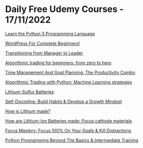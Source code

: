 # Daily Free Udemy Courses - 17/11/2022

[Learn the Python 3 Programming Language](https://www.udemy.com/course/python-3-course/?couponCode=F400AB3F734DE64D06B5)
[WordPress For Complete Beginners!](https://www.udemy.com/course/wordpress-for-complete-beginners/?couponCode=NEWCOUPON)
[Transitioning from Manager to Leader](https://www.udemy.com/course/transitioning-from-manager-to-leader/?couponCode=FREENOV22)
[Algorithmic trading for beginners: from zero to hero](https://www.udemy.com/course/algorithmic-trading-for-beginners-from-zero-to-hero/?couponCode=2C141F169A01ECD68860)
[Time Management And Goal Planning: The Productivity Combo](https://www.udemy.com/course/time-management-and-productivity/?couponCode=6C8C946E058BFA785A4D)
[Algorithmic Trading with Python: Machine Learning strategies](https://www.udemy.com/course/python-for-algorithmic-trading-machine-learning-strategies/?couponCode=1BCEFB5418BBF3B17ACC)
[Lithium-Sulfur Batteries](https://www.udemy.com/course/lithium-sulfur-batteries/?couponCode=LIS-BATTERIES)
[Self-Discipline: Build Habits & Develop a Growth Mindset](https://www.udemy.com/course/self-discipline-build-habits/?couponCode=55D682EBDEAE22593283)
[How is Lithium made?](https://www.udemy.com/course/lithium-technology/?couponCode=LITHIUM-STORY)
[How are Lithium-Ion Batteries made: Focus cathode materials](https://www.udemy.com/course/lithium-ion-batteries-how-are-cathode-materials-made/?couponCode=BATTERY-CATHODES)
[Focus Mastery: Focus 100% On Your Goals & Kill Distractions](https://www.udemy.com/course/productivity-hacks-to-improve-focus-and-concentration/?couponCode=8F4499E04366B46719F1)
[Python Programming Beyond The Basics & Intermediate Training](https://www.udemy.com/course/python-programming-beyond-the-basics-intermediate-training/?couponCode=81ABD3C7428CC3CAC6F9)
